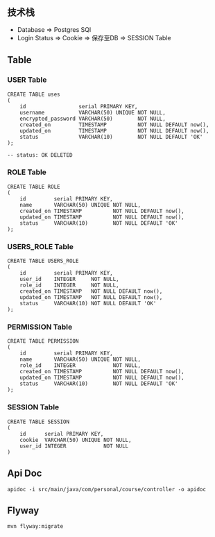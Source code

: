 ## 技术栈

- Database => Postgres SQl
- Login Status => Cookie => 保存至DB => SESSION Table

## Table

### USER Table

```postgresql
CREATE TABLE uses
(
    id                 serial PRIMARY KEY,
    username           VARCHAR(50) UNIQUE NOT NULL,
    encrypted_password VARCHAR(50)        NOT NULL,
    created_on         TIMESTAMP          NOT NULL DEFAULT now(),
    updated_on         TIMESTAMP          NOT NULL DEFAULT now(),
    status             VARCHAR(10)        NOT NULL DEFAULT 'OK'
);

-- status: OK DELETED
```

### ROLE Table

```postgresql
CREATE TABLE ROLE
(
    id         serial PRIMARY KEY,
    name       VARCHAR(50) UNIQUE NOT NULL,
    created_on TIMESTAMP          NOT NULL DEFAULT now(),
    updated_on TIMESTAMP          NOT NULL DEFAULT now(),
    status     VARCHAR(10)        NOT NULL DEFAULT 'OK'
);
```

### USERS_ROLE Table

```postgresql
CREATE TABLE USERS_ROLE
(
    id         serial PRIMARY KEY,
    user_id    INTEGER     NOT NULL,
    role_id    INTEGER     NOT NULL,
    created_on TIMESTAMP   NOT NULL DEFAULT now(),
    updated_on TIMESTAMP   NOT NULL DEFAULT now(),
    status     VARCHAR(10) NOT NULL DEFAULT 'OK'
);
```

### PERMISSION Table

```postgresql
CREATE TABLE PERMISSION
(
    id         serial PRIMARY KEY,
    name       VARCHAR(50) UNIQUE NOT NULL,
    role_id    INTEGER            NOT NULL,
    created_on TIMESTAMP          NOT NULL DEFAULT now(),
    updated_on TIMESTAMP          NOT NULL DEFAULT now(),
    status     VARCHAR(10)        NOT NULL DEFAULT 'OK'
);
```

### SESSION Table

```postgresql
CREATE TABLE SESSION
(
    id      serial PRIMARY KEY,
    cookie  VARCHAR(50) UNIQUE NOT NULL,
    user_id INTEGER            NOT NULL
)
```

## Api Doc

```
apidoc -i src/main/java/com/personal/course/controller -o apidoc
```

## Flyway

```
mvn flyway:migrate
```
